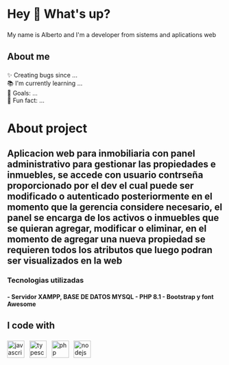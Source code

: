 <h1 align="left">Hey 👋 What's up?</h1>

###

<p align="left">My name is Alberto and I'm a developer from sistems and aplications web</p>

###

<h2 align="left">About me</h2>

###

<p align="left">✨ Creating bugs since ...<br>📚 I'm currently learning ...<br>🎯 Goals: ...<br>🎲 Fun fact: ...</p>

###
<h1 align="left">About project</h1>
<h2 align="left"> Aplicacion web para inmobiliaria con panel administrativo para gestionar las propiedades e inmuebles, se accede con usuario contrseña proporcionado por el dev el cual puede ser modificado o autenticado posteriormente en el momento que la gerencia considere necesario, el panel se encarga de los activos o inmuebles que se quieran agregar, modificar o eliminar, en el momento de agregar una nueva propiedad se requieren todos los atributos que luego podran ser visualizados en la web
</h2>
<h3 align="left">Tecnologias utilizadas
</h3>
<h4 aling="letf"> 
      - Servidor XAMPP, BASE DE DATOS MYSQL
      - PHP 8.1
      - Bootstrap y font Awesome
</h4>


<h2 align="left">I code with</h2>

###

<p align="left">
  <img src="https://cdn.jsdelivr.net/gh/devicons/devicon/icons/javascript/javascript-original.svg" height="40" alt="javascript logo" />&nbsp;&nbsp;
  <img src="https://cdn.jsdelivr.net/gh/devicons/devicon/icons/typescript/typescript-original.svg" height="40" alt="typescript logo" />&nbsp;&nbsp;
  <img src="https://cdn.jsdelivr.net/gh/devicons/devicon/icons/php/php-original.svg" height="40" alt="php logo" />&nbsp;&nbsp;
  <img src="https://cdn.jsdelivr.net/gh/devicons/devicon/icons/nodejs/nodejs-original.svg" height="40" alt="nodejs logo" />&nbsp;&nbsp;
</p>


